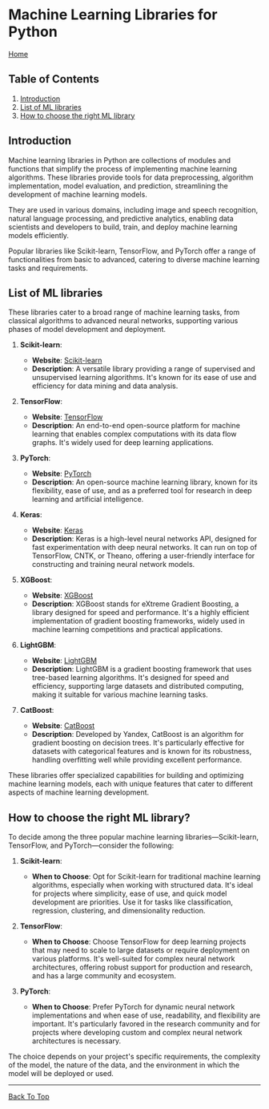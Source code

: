 # Machine Learning Libraries for Python

[Home](../README.md#python-data-engineering-resources)

## Table of Contents

1. [Introduction](#introduction)
2. [List of ML libraries](#list-of-ml-libraries)
3. [How to choose the right ML library](#how-to-choose-the-right-ml-library)

## Introduction

Machine learning libraries in Python are collections of modules and functions that simplify the process of implementing machine learning algorithms. These libraries provide tools for data preprocessing, algorithm implementation, model evaluation, and prediction, streamlining the development of machine learning models.

They are used in various domains, including image and speech recognition, natural language processing, and predictive analytics, enabling data scientists and developers to build, train, and deploy machine learning models efficiently.

Popular libraries like Scikit-learn, TensorFlow, and PyTorch offer a range of functionalities from basic to advanced, catering to diverse machine learning tasks and requirements.

## List of ML libraries

These libraries cater to a broad range of machine learning tasks, from classical algorithms to advanced neural networks, supporting various phases of model development and deployment.

1. **Scikit-learn**:

   - **Website**: [Scikit-learn](https://scikit-learn.org/stable/)
   - **Description**: A versatile library providing a range of supervised and unsupervised learning algorithms. It's known for its ease of use and efficiency for data mining and data analysis.

2. **TensorFlow**:

   - **Website**: [TensorFlow](https://www.tensorflow.org/)
   - **Description**: An end-to-end open-source platform for machine learning that enables complex computations with its data flow graphs. It's widely used for deep learning applications.

3. **PyTorch**:

   - **Website**: [PyTorch](https://pytorch.org/)
   - **Description**: An open-source machine learning library, known for its flexibility, ease of use, and as a preferred tool for research in deep learning and artificial intelligence.

4. **Keras**:

   - **Website**: [Keras](https://keras.io/)
   - **Description**: Keras is a high-level neural networks API, designed for fast experimentation with deep neural networks. It can run on top of TensorFlow, CNTK, or Theano, offering a user-friendly interface for constructing and training neural network models.

5. **XGBoost**:

   - **Website**: [XGBoost](https://xgboost.ai/)
   - **Description**: XGBoost stands for eXtreme Gradient Boosting, a library designed for speed and performance. It's a highly efficient implementation of gradient boosting frameworks, widely used in machine learning competitions and practical applications.

6. **LightGBM**:

   - **Website**: [LightGBM](https://lightgbm.readthedocs.io/)
   - **Description**: LightGBM is a gradient boosting framework that uses tree-based learning algorithms. It's designed for speed and efficiency, supporting large datasets and distributed computing, making it suitable for various machine learning tasks.

7. **CatBoost**:
   - **Website**: [CatBoost](https://catboost.ai/)
   - **Description**: Developed by Yandex, CatBoost is an algorithm for gradient boosting on decision trees. It's particularly effective for datasets with categorical features and is known for its robustness, handling overfitting well while providing excellent performance.

These libraries offer specialized capabilities for building and optimizing machine learning models, each with unique features that cater to different aspects of machine learning development.

## How to choose the right ML library?

To decide among the three popular machine learning libraries—Scikit-learn, TensorFlow, and PyTorch—consider the following:

1. **Scikit-learn**:

   - **When to Choose**: Opt for Scikit-learn for traditional machine learning algorithms, especially when working with structured data. It's ideal for projects where simplicity, ease of use, and quick model development are priorities. Use it for tasks like classification, regression, clustering, and dimensionality reduction.

2. **TensorFlow**:

   - **When to Choose**: Choose TensorFlow for deep learning projects that may need to scale to large datasets or require deployment on various platforms. It's well-suited for complex neural network architectures, offering robust support for production and research, and has a large community and ecosystem.

3. **PyTorch**:
   - **When to Choose**: Prefer PyTorch for dynamic neural network implementations and when ease of use, readability, and flexibility are important. It's particularly favored in the research community and for projects where developing custom and complex neural network architectures is necessary.

The choice depends on your project's specific requirements, the complexity of the model, the nature of the data, and the environment in which the model will be deployed or used.

---

[Back To Top](#introduction)
